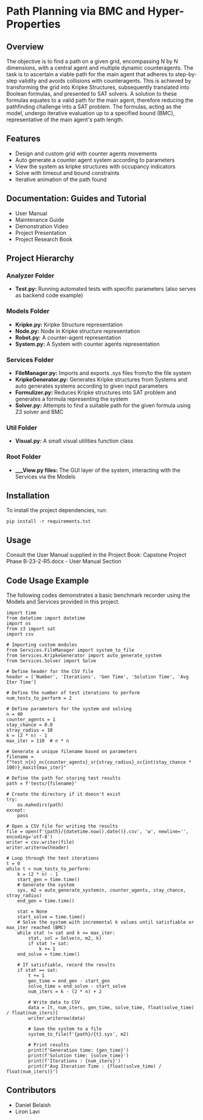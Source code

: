# Path Planning via BMC and Hyper-Properties

## Overview

The objective is to find a path on a given grid, encompassing N by N dimensions, with a central agent and multiple dynamic counteragents. The task is to ascertain a viable path for the main agent that adheres to step-by-step validity and avoids collisions with counteragents. This is achieved by transforming the grid into Kripke Structures, subsequently translated into Boolean formulas, and presented to SAT solvers. A solution to these formulas equates to a valid path for the main agent, therefore reducing the pathfinding challenge into a SAT problem. The formulas, acting as the model, undergo iterative evaluation up to a specified bound (BMC), representative of the main agent's path length.

## Features

- Design and custom grid with counter agents movements
- Auto generate a counter agent system according to parameters
- View the system as kripke structures with occupancy indicators
- Solve with timeout and bound constraints
- Iterative animation of the path found

## Documentation: Guides and Tutorial
- User Manual
- Maintenance Guide
- Demonstration Video
- Project Presentation
- Project Research Book
  
## Project Hierarchy

### Analyzer Folder
- **Test.py:** Running automated tests with specific parameters (also serves as backend code example)

### Models Folder
- **Kripke.py:** Kripke Structure representation
- **Node.py:** Node in Kripke structure representation
- **Robot.py:** A counter-agent representation
- **System.py:** A System with counter agents representation

### Services Folder
- **FileManager.py:** Imports and exports .sys files from/to the file system
- **KripkeGenerator.py:** Generates Kripke structures from Systems and auto generates systems according to given input parameters
- **Formulizer.py:** Reduces Kripke structures into SAT problem and generates a formula representing the system
- **Solver.py:** Attempts to find a suitable path for the given formula using Z3 solver and BMC

### Util Folder
- **Visual.py:** A small visual utilities function class 

### Root Folder
- **___View.py files:** The GUI layer of the system, interacting with the Services via the Models


## Installation

To install the project dependencies, run:
```
pip install -r requirements.txt
```
## Usage

Consult the User Manual supplied in the Project Book: Capstone Project Phase B-23-2-R5.docx - User Manual Section

## Code Usage Example
The following codes demonstrates a basic benchmark recorder using the Models and Services provided in this project.

```
import time
from datetime import datetime
import os
from z3 import sat
import csv

# Importing custom modules
from Services.FileManager import system_to_file
from Services.KripkeGenerator import auto_generate_system
from Services.Solver import Solve

# Define header for the CSV file
header = ['Number', 'Iterations', 'Gen Time', 'Solution Time', 'Avg Iter Time']

# Define the number of test iterations to perform
num_tests_to_perform = 2

# Define parameters for the system and solving
n = 40
counter_agents = 1
stay_chance = 0.0
stray_radius = 10
k = (2 * n) - 1
max_iter = 110  # n * n

# Generate a unique filename based on parameters
filename = f"test_n{n}_nc{counter_agents}_sr{stray_radius}_sc{int(stay_chance * 100)}_maxit{max_iter}"

# Define the path for storing test results
path = f'tests/{filename}'

# Create the directory if it doesn't exist
try:
    os.makedirs(path)
except:
    pass

# Open a CSV file for writing the results
file = open(f'{path}/{datetime.now().date()}.csv', 'w', newline='', encoding='utf-8')
writer = csv.writer(file)
writer.writerow(header)

# Loop through the test iterations
t = 0
while t < num_tests_to_perform:
    k = (2 * n) - 1
    start_gen = time.time()
    # Generate the system
    sys, m2 = auto_generate_system(n, counter_agents, stay_chance, stray_radius)
    end_gen = time.time()

    stat = None
    start_solve = time.time()
    # Solve the system with incremental k values until satisfiable or max_iter reached (BMC)
    while stat != sat and k <= max_iter:
        stat, sol = Solve(n, m2, k)
        if stat != sat:
            k += 1
    end_solve = time.time()

    # If satisfiable, record the results
    if stat == sat:
        t += 1
        gen_time = end_gen - start_gen
        solve_time = end_solve - start_solve
        num_iters = k - (2 * n) + 2

        # Write data to CSV
        data = [t, num_iters, gen_time, solve_time, float(solve_time) / float(num_iters)]
        writer.writerow(data)

        # Save the system to a file
        system_to_file(f'{path}/{t}.sys', m2)

        # Print results
        print(f'Generation time: {gen_time}')
        print(f'Solution time: {solve_time}')
        print(f'Iterations : {num_iters}')
        print(f'Avg Iteration Time : {float(solve_time) / float(num_iters)}')

```

## Contributors

- Daniel Belaish
- Liron Lavi
